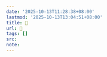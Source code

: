 ```yaml
---
date: '2025-10-13T11:28:38+08:00'
lastmod: '2025-10-13T13:04:51+08:00'
title: 󰝿
url: 󰝿
tags: []
src:
note:
---
```

